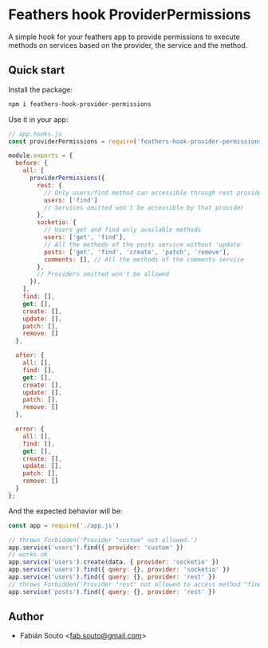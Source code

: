# Feathers hook ProviderPermissions

A simple hook for your feathers app to provide permissions to execute methods on services based on the provider,
the service and the method.

## Quick start

Install the package:

```bash
npm i feathers-hook-provider-permissions
```

Use it in your app:

```javascript
// app.hooks.js
const providerPermissions = require('feathers-hook-provider-permissions');

module.exports = {
  before: {
    all: [
      providerPermissions({
        rest: {
          // Only users/find method can accessible through rest provider
          users: ['find']
          // Services omitted won't be accessible by that provider
        },
        socketio: {
          // Users get and find only available methods
          users: ['get', 'find'],
          // All the methods of the posts service without 'update'
          posts: ['get', 'find', 'create', 'patch', 'remove'],
          comments: [], // All the methods of the comments service
        },
        // Providers omitted won't be allowed
      }),
    ],
    find: [],
    get: [],
    create: [],
    update: [],
    patch: [],
    remove: []
  },

  after: {
    all: [],
    find: [],
    get: [],
    create: [],
    update: [],
    patch: [],
    remove: []
  },

  error: {
    all: [],
    find: [],
    get: [],
    create: [],
    update: [],
    patch: [],
    remove: []
  }
};
```

And the expected behavior will be:

```javascript
const app = require('./app.js')

// throws Forbidden('Provider "custom" not allowed.')
app.service('users').find({ provider: 'custom' })
// works ok
app.service('users').create(data, { provider: 'socketio' })
app.service('users').find({ query: {}, provider: 'socketio' })
app.service('users').find({ query: {}, provider: 'rest' })
// throws Forbidden('Provider "rest" not allowed to access method "find" of service "posts")
app.service('posts').find({ query: {}, provider: 'rest' })
```

## Author

- Fabián Souto <[fab.souto@gmail.com](mailto:fab.souto@gmail.com)>
